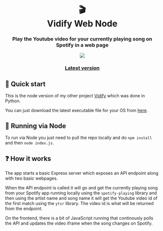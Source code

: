 <h1 align="center">🎬<br>
  Vidify Web Node
</h1>
<h3 align="center">Play the Youtube video for your currently playing song on Spotify in a web page</h3>

<div align="center" > 
<img src="./demo/vidify5.gif" />
</div>
<h3 align="center"><a href="https://github.com/pawKer/Vidify-Node/releases/latest" target="_blank">Latest version</a></h3>

## 🚀 Quick start

This is the node version of my other project [Vidify](https://github.com/pawKer/Vidify) which was done in Python.

You can just download the latest executable file for your OS from [here](https://github.com/pawKer/Vidify-Node/releases/latest).

## 🔧 Running via Node

To run via Node you just need to pull the repo locally and do `npm install` and then `node index.js`.

## ❓ How it works

The app starts a basic Express server which exposes an API endpoint along with two basic webpages. 

When the API endpoint is called it will go and get the currently playing song from your Spotify app running locally using the `spotify-playing` library and then using the artist name and song name it will get the Youtube video id of the first match using the `ytsr` library. The video id is what will be returned from the endpoint.

On the frontend, there is a bit of JavaScript running that continously polls the API and updates the video iframe when the song changes on Spotify.



